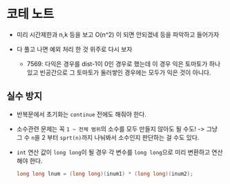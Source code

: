 # 코테 노트

- 미리 시간제한과 n,k 등을 보고 O(n^2) 이 되면 안되겠네 등을 파악하고 들어가자

- 다 풀고 나면 예외 처리 한 것 위주로 다시 보자 
	- 7569: 다익은 경우를 dist-1이 0인 경우로 했는데 이 경우 익은 토마토가 하나 있고 빈공간으로 그 토마토가 둘러쌓인 경우에는 모두가 익은 것이 아니다.

## 실수 방지

- 반복문에서 초기화는 `continue` 전에도 해줘야 한다.
  
- 소수관련 문제는 꼭 `1 ~ 전체 범위`의 소수를 모두 만들지 않아도 될 수도!
  -> 그냥 그 수 `n`을 2 부터 `sprt(n)`까지 나눠봐서 소수인지 판단하는 걸 수도 있다.

- `int` 연산 값이 `long long`이 될 경우 각 변수를 `long long`으로 미리 변환하고 연산해야 한다.
  
  ```cpp
  long long lnum = (long long)(inum1) * (long long)(inum2);
  ```
  